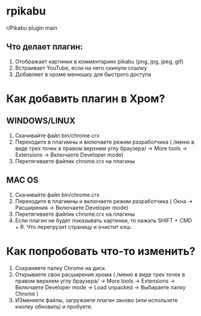 # rpikabu
r/Pikabu plugin main

## Что делает плагин:
1. Отображает картинки в комментариях pikabu (png, jpg, jpeg, gif)
2. Встраивает YouTube, если на него скинули ссылку
3. Добавляет в хроме менюшку для быстрого доступа

# Как добавить плагин в Хром?

## WINDOWS/LINUX
1. Скачивайте файл bin/chrome.crx
2. Переходите в плагимны и включаете режим разработчика ( /меню в виде трех точек в правом верхнем углу браузера/ -> More tools -> Extensions -> Включаете Developer mode)
3. Перетягиваете файлик chrome.crx на плагины

## MAC OS
1. Скачивайте файл bin/chrome.crx
2. Переходите в плагимны и включаете режим разработчика ( Окна -> Расширения -> Включаете Developer mode)
3. Перетягиваете файлик chrome.crx на плагины
4. Если плагин не будет показывать картинки, то нажать SHIFT + CMD + R. Что перегрузит страницу и очистит кэш.

# Как попробовать что-то изменить?
  1. Сохраняете папку Chrome на диск.
  2. Открываете свои расширения хрома ( /меню в виде трех точек в правом верхнем углу браузера/ -> More tools -> Extensions -> Включаете Developer mode -> Load unpacked -> Выбираете папку Chrome )
  3. ИЗменяете файлы, загружаете плагин заново (или использете кнопку обновить) и пробуете.
